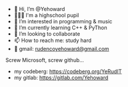 - 👋 Hi, I’m @Yehoward
- 🧔🏻‍♂️ I'm a highschool pupil
- 👀 I’m interested in programming & music
- 🌱 I’m currently learning C++ & PyThon
- 💞️ I’m looking to collaborate 
- 📫 How to reach me: study hard
- 🤳 gmail: rudencoyehoward@gmail.com

Screw Microsoft, screw github... 
- my codeberg: https://codeberg.org/YeRudIT
- my gitlab: https://gitlab.com/Yehoward

<!---
Yehoward/Yehoward is a ✨ special ✨ repository because its `README.md` (this file) appears on your GitHub profile.
You can click the Preview link to take a look at your changes.
--->
